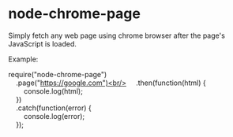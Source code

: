 # node-chrome-page
Simply fetch any web page using chrome browser after the page's JavaScript is loaded.

Example:

require("node-chrome-page")<br/>
&nbsp;&nbsp;&nbsp;&nbsp;.page("https://google.com")<br/>
&nbsp;&nbsp;&nbsp;&nbsp;.then(function(html) {<br/>
&nbsp;&nbsp;&nbsp;&nbsp;&nbsp;&nbsp;&nbsp;&nbsp;console.log(html);<br/>
&nbsp;&nbsp;&nbsp;&nbsp;})<br/>
&nbsp;&nbsp;&nbsp;&nbsp;.catch(function(error) {<br/>
&nbsp;&nbsp;&nbsp;&nbsp;&nbsp;&nbsp;&nbsp;&nbsp;console.log(error);<br/>
&nbsp;&nbsp;&nbsp;&nbsp;});